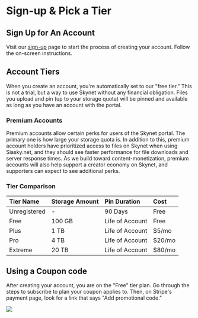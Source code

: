 # Sign-up & Pick a Tier

## Sign Up for An Account

Visit our [sign-up](https://account.siasky.net/auth/registration) page to start the process of creating your account. Follow the on-screen instructions.

## Account Tiers

When you create an account, you're automatically set to our "free tier." This is not a trial, but a way to use Skynet without any financial obligation. Files you upload and pin \(up to your storage quota\) will be pinned and available as long as you have an account with the portal.

### Premium Accounts

Premium accounts allow certain perks for users of the Skynet portal. The primary one is how large your storage quota is. In addition to this, premium account holders have prioritized access to files on Skynet when using Siasky.net, and they should see faster performance for file downloads and server response times. As we build toward content-monetization, premium accounts will also help support a creator economy on Skynet, and supporters can expect to see additional perks.

### Tier Comparison

| Tier Name | Storage Amount | Pin Duration | Cost |
| :--- | :--- | :--- | :--- |
| Unregistered | - | 90 Days | Free |
| Free | 100 GB | Life of Account | Free |
| Plus | 1 TB | Life of Account | $5/mo |
| Pro | 4 TB | Life of Account | $20/mo |
| Extreme | 20 TB | Life of Account | $80/mo |

## Using a Coupon code

After creating your account, you are on the "Free" tier plan. Go through the steps to subscribe to plan your coupon applies to. Then, on Stripe's payment page, look for a link that says "Add promotional code."

![](../.gitbook/assets/coupon.png)

